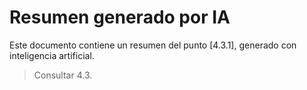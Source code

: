 # Resumen generado por IA

Este documento contiene un resumen del punto [4.3.1], generado con inteligencia artificial.

> Consultar 4.3.
